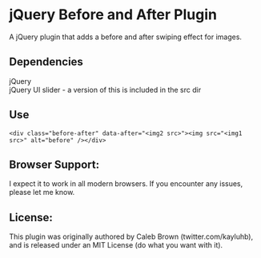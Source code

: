 # jQuery Before and After Plugin

A jQuery plugin that adds a before and after swiping effect for images.  

Dependencies
------------

jQuery  
jQuery UI slider - a version of this is included in the src dir  

Use
---

    <div class="before-after" data-after="<img2 src>"><img src="<img1 src>" alt="before" /></div>


Browser Support:
----------------

I expect it to work in all modern browsers.  If you encounter any issues, please let me know.
    
License:
--------

This plugin was originally authored by Caleb Brown (twitter.com/kayluhb), and is released under an MIT License (do what you want with it).  

